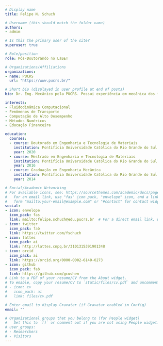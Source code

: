 ```yaml
---
# Display name
title: Felipe N. Schuch

# Username (this should match the folder name)
authors:
- admin

# Is this the primary user of the site?
superuser: true

# Role/position
role: Pós-Doutorando no LaSET

# Organizations/Affiliations
organizations:
- name: PUCRS
  url: "https://www.pucrs.br/"

# Short bio (displayed in user profile at end of posts)
bio: Dr. Eng. Mecânico pela PUCRS. Possui experiência em mecânica dos fluidos computacional, fenômenos de transporte, programação, métodos numéricos, educação financeira e outros.

interests:
- Fluidodinâmica Computacional
- Fenômenos de Transporte
- Computação de Alto Desempenho
- Métodos Numéricos
- Educação Financeira

education:
  courses:
  - course: Doutorado em Engenharia e Tecnologia de Materiais
    institution: Pontifícia Universidade Católica do Rio Grande do Sul
    year: 2020
  - course: Mestrado em Engenharia e Tecnologia de Materiais
    institution: Pontifícia Universidade Católica do Rio Grande do Sul
    year: 2016
  - course: Graduação em Engenharia Mecânica
    institution: Pontifícia Universidade Católica do Rio Grande do Sul
    year: 2014

# Social/Academic Networking
# For available icons, see: https://sourcethemes.com/academic/docs/page-builder/#icons
#   For an email link, use "fas" icon pack, "envelope" icon, and a link in the
#   form "mailto:your-email@example.com" or "#contact" for contact widget.
social:
- icon: envelope
  icon_pack: fas
  link: mailto:felipe.schuch@edu.pucrs.br  # For a direct email link, use "mailto:test@example.org".
- icon: twitter
  icon_pack: fab
  link: https://twitter.com/fschuch
- icon: lattes
  icon_pack: ai
  link: http://lattes.cnpq.br/3101315391901348
- icon: orcid
  icon_pack: ai
  link: https://orcid.org/0000-0002-6140-0273
- icon: github
  icon_pack: fab
  link: https://github.com/gcushen
# Link to a PDF of your resume/CV from the About widget.
# To enable, copy your resume/CV to `static/files/cv.pdf` and uncomment the lines below.
# - icon: cv
#   icon_pack: ai
#   link: files/cv.pdf

# Enter email to display Gravatar (if Gravatar enabled in Config)
email: ""

# Organizational groups that you belong to (for People widget)
#   Set this to `[]` or comment out if you are not using People widget.
# user_groups:
# - Researchers
# - Visitors
---
```


